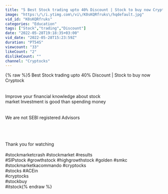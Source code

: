 ```yaml
---
title: "5 Best Stock trading upto 40% Discount | Stock to buy now Cryptock"
image: "https:\/\/i.ytimg.com\/vi\/K0sKQRfruks\/hqdefault.jpg"
vid_id: "K0sKQRfruks"
categories: "Education"
tags: ["Stock","trading","Discount"]
date: "2022-05-28T19:18:35+03:00"
vid_date: "2022-05-28T15:23:59Z"
duration: "PT54S"
viewcount: "33"
likeCount: "2"
dislikeCount: ""
channel: "Cryptocks"
---
```

{% raw %}5 Best Stock trading upto 40% Discount | Stock to buy now Cryptock<br /><br /><br />Improve your financial knowledge about stock <br />market Investment is good than spending money<br /><br /><br />We are not SEBI registered Advisors<br /><br /><br /><br /><br />Thank you for watching<br /> <br />#stockmarketcrash    #stockmarket #results <br />#SIPstock #growthstock #highgrowthstock #golden  #smkc #stockmarketkacommando #cryptocks <br />#stocks #ACEin<br />#cryptocks<br />#stockbuy<br />#itstock{% endraw %}
